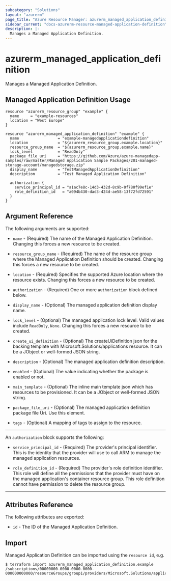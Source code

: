 ```yaml
---
subcategory: "Solutions"
layout: "azurerm"
page_title: "Azure Resource Manager: azurerm_managed_application_definition"
sidebar_current: "docs-azurerm-resource-managed-application-definition"
description: |-
  Manages a Managed Application Definition.
---
```


# azurerm_managed_application_definition

Manages a Managed Application Definition.

## Managed Application Definition Usage

```hcl
resource "azurerm_resource_group" "example" {
  name     = "example-resources"
  location = "West Europe"
}

resource "azurerm_managed_application_definition" "example" {
  name                 = "example-managedapplicationdefinition"
  location             = "${azurerm_resource_group.example.location}"
  resource_group_name  = "${azurerm_resource_group.example.name}"
  lock_level           = "ReadOnly"
  package_file_uri     = "https://github.com/Azure/azure-managedapp-samples/raw/master/Managed Application Sample Packages/201-managed-storage-account/managedstorage.zip"
  display_name         = "TestManagedApplicationDefinition"
  description          = "Test Managed Application Definition"

  authorization {
    service_principal_id = "a1ac7e8c-14d3-432d-8c9b-0f780f99ef1e"
    role_definition_id   = "a094b430-dad3-424d-ae58-13f72fd72591"
  }
}
```

## Argument Reference

The following arguments are supported:

* `name` - (Required) The name of the Managed Application Definition. Changing this forces a new resource to be created.

* `resource_group_name` - (Required) The name of the resource group where the Managed Application Definition should be created. Changing this forces a new resource to be created.

* `location` - (Required) Specifies the supported Azure location where the resource exists. Changing this forces a new resource to be created.

* `authorization` - (Required) One or more `authorization` block defined below.

* `display_name` - (Optional) The managed application definition display name.

* `lock_level` - (Optional) The managed application lock level. Valid values include `ReadOnly`, `None`. Changing this forces a new resource to be created.

* `create_ui_definition` - (Optional) The createUiDefinition json for the backing template with Microsoft.Solutions/applications resource. It can be a JObject or well-formed JSON string.

* `description` - (Optional) The managed application definition description.

* `enabled` - (Optional) The value indicating whether the package is enabled or not.

* `main_template` - (Optional) The inline main template json which has resources to be provisioned. It can be a JObject or well-formed JSON string.

* `package_file_uri` - (Optional) The managed application definition package file Uri. Use this element.

* `tags` - (Optional) A mapping of tags to assign to the resource.

---

An `authorization` block supports the following:

* `service_principal_id` - (Required) The provider's principal identifier. This is the identity that the provider will use to call ARM to manage the managed application resources.

* `role_definition_id` - (Required) The provider's role definition identifier. This role will define all the permissions that the provider must have on the managed application's container resource group. This role definition cannot have permission to delete the resource group.

---

## Attributes Reference

The following attributes are exported:

* `id` - The ID of the Managed Application Definition.

## Import

Managed Application Definition can be imported using the `resource id`, e.g.

```shell
$ terraform import azurerm_managed_application_definition.example /subscriptions/00000000-0000-0000-0000-000000000000/resourceGroups/group1/providers/Microsoft.Solutions/applicationDefinitions/appDefinition1
```
